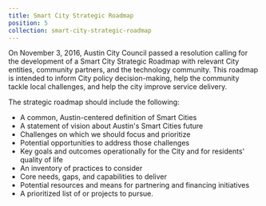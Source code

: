 ```yaml
---
title: Smart City Strategic Roadmap
position: 5
collection: smart-city-strategic-roadmap
---
```


On November 3, 2016, Austin City Council passed a resolution calling for the development of a Smart City Strategic Roadmap with relevant City entities, community partners, and the technology community. This roadmap is intended to inform City policy decision-making, help the community tackle local challenges, and help the city improve service delivery.

The strategic roadmap should include the following:
* A common, Austin-centered definition of Smart Cities
* A statement of vision about Austin's Smart Cities future
* Challenges on which we should focus and prioritize
* Potential opportunities to address those challenges
* Key goals and outcomes operationally for the City and for residents' quality of life
* An inventory of practices to consider
* Core needs, gaps, and capabilities to deliver
* Potential resources and means for partnering and financing initiatives
* A prioritized list of or projects to pursue.




